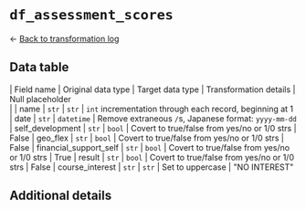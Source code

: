 # `df_assessment_scores`
<- [Back to transformation log](../data_transformation_log.md)

## Data table	
| Field name				| Original data type	| Target data type	| Transformation details									| Null placeholder	
|
| name						| `str`					| `str`				| `int` incrementation through each record, beginning at 1 
| date						| `str`					| `datetime`		| Remove extraneous `/`s, Japanese format: `yyyy-mm-dd`		
| self_development			| `str`					| `bool`			| Covert to true/false from yes/no or 1/0 strs				| False
| geo_flex					| `str`					| `bool`			| Covert to true/false from yes/no or 1/0 strs				| False
| financial_support_self	| `str`					| `bool`			| Covert to true/false from yes/no or 1/0 strs				| True
| result					| `str`					| `bool`			| Covert to true/false from yes/no or 1/0 strs				| False
| course_interest			| `str`					| `str`				| Set to uppercase											| "NO INTEREST"

## Additional details